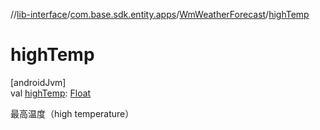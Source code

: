 //[lib-interface](../../../index.md)/[com.base.sdk.entity.apps](../index.md)/[WmWeatherForecast](index.md)/[highTemp](high-temp.md)

# highTemp

[androidJvm]\
val [highTemp](high-temp.md): [Float](https://kotlinlang.org/api/latest/jvm/stdlib/kotlin/-float/index.html)

最高温度（high temperature）
